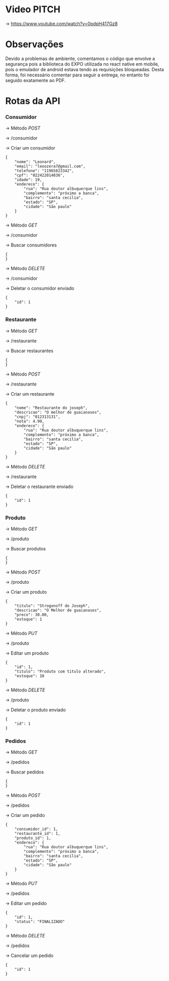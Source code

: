 # Video PITCH

-> https://www.youtube.com/watch?v=0pdpH417Gz8

# Observações

Devido a problemas de ambiente, comentamos o código que envolve a segurança pois a biblioteca do EXPO utilizada no react native em mobile, pois o emulador de android estava tendo as requisições bloqueadas. Desta forma, foi necessário comentar para seguir a entrega, no entanto foi seguido exatamente ao PDF.

# Rotas da API 

### Consumidor

-> Método *POST*

-> /consumidor

-> Criar um consumidor

```
{
    "nome": "Leonard",
    "email": "leoozera7@gmail.com",
    "telefone": "11965823342",
    "cpf": "022422014836",
    "idade": 19,
    "endereco": {
        "rua": "Rua doutor albuquerque lins",
        "complemento": "próximo a banca",
        "bairro": "santa cecilia",
        "estado": "SP",
        "cidade": "São paulo"
    }
}

```

-> Método *GET*

-> /consumidor

-> Buscar consumidores

```
{
}
```

-> Método *DELETE*

-> /consumidor

-> Deletar o consumidor enviado

```
{
    "id": 1
}
```

### Restaurante


-> Método *GET*

-> /restaurante

-> Buscar restaurantes

```
{
}
```


-> Método *POST*

-> /restaurante

-> Criar um restaurante

``` 
{
    "nome": "Restaurante do joseph",
    "descricao": "O melhor de guaianases",
    "cnpj": "012313131",
    "nota": 4.90,
    "endereco": {
        "rua": "Rua doutor albuquerque lins",
        "complemento": "próximo a banca",
        "bairro": "santa cecilia",
        "estado": "SP",
        "cidade": "São paulo"
    }
}
```
-> Método *DELETE*

-> /restaurante

-> Deletar o restaurante enviado

```
{
    "id": 1
}
```
### Produto

-> Método *GET*

-> /produto

-> Buscar produtos

```
{
}
```


-> Método *POST*

-> /produto

-> Criar um produto

```
{
    "titulo": "Strogonoff do Joseph",
    "descricao": "O Melhor de guaianases",
    "preco": 30.00,
    "estoque": 1
}
```

-> Método *PUT*

-> /produto

-> Editar um produto

``` 
{
    "id": 1,
    "titulo": "Produto com titulo alterado",
    "estoque": 10
}
```

-> Método *DELETE*

-> /produto

-> Deletar o produto enviado


```
{
    "id": 1
}
```

### Pedidos

-> Método *GET*

-> /pedidos

-> Buscar pedidos

```
{
}
```

-> Método *POST*

-> /pedidos

-> Criar um pedido

```
{
    "consumidor_id": 1,
    "restaurante_id": 1,
    "produto_id": 1,
    "endereco": {
        "rua": "Rua doutor albuquerque lins",
        "complemento": "próximo a banca",
        "bairro": "santa cecilia",
        "estado": "SP",
        "cidade": "São paulo"
    }
}
```


-> Método *PUT*

-> /pedidos

-> Editar um pedido

``` 
{
    "id": 1,
    "status": "FINALIZADO"
}
```
-> Método *DELETE*

-> /pedidos

-> Cancelar um pedido

```
{
    "id": 1
}
```